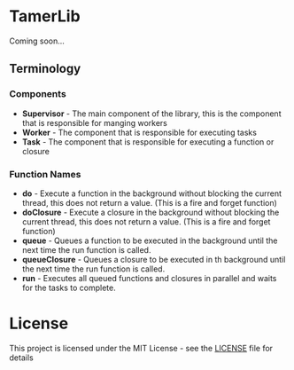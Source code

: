 # TamerLib

Coming soon...

## Terminology

### Components

 - **Supervisor** - The main component of the library, this is the component that is responsible for manging
                    workers
 - **Worker** - The component that is responsible for executing tasks
 - **Task** - The component that is responsible for executing a function or closure

### Function Names
 - **do** - Execute a function in the background without blocking the current thread,
            this does not return a value. (This is a fire and forget function)
 - **doClosure** - Execute a closure in the background without blocking the current thread,
                   this does not return a value. (This is a fire and forget function) 
 - **queue** - Queues a function to be executed in the background until the next time the run function is called.
 - **queueClosure** - Queues a closure to be executed in th background until the next time the run function is called.
 - **run** - Executes all queued functions and closures in parallel and waits for the tasks to complete.


# License

This project is licensed under the MIT License - see the [LICENSE](LICENSE) file for details
